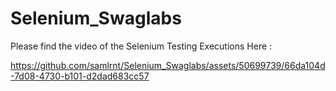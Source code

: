 # Selenium_Swaglabs

Please find the video of the Selenium Testing Executions Here :

https://github.com/samlrnt/Selenium_Swaglabs/assets/50699739/66da104d-7d08-4730-b101-d2dad683cc57

